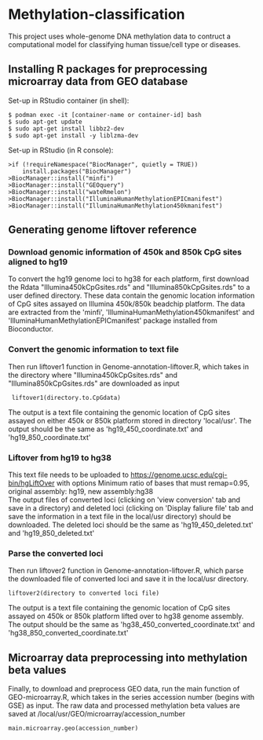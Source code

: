 # Methylation-classification
This project uses whole-genome DNA methylation data to contruct a computational model for classifying human tissue/cell type or diseases.

## Installing R packages for preprocessing microarray data from GEO database
Set-up in RStudio container (in shell): 
```
$ podman exec -it [container-name or container-id] bash 
$ sudo apt-get update 
$ sudo apt-get install libbz2-dev 
$ sudo apt-get install -y liblzma-dev 
```
Set-up in RStudio (in R console):
```
>if (!requireNamespace("BiocManager", quietly = TRUE))
    install.packages("BiocManager") 
>BiocManager::install("minfi") 
>BiocManager::install("GEOquery") 
>BiocManager::install("wateRmelon") 
>BiocManager::install("IlluminaHumanMethylationEPICmanifest") 
>BiocManager::install("IlluminaHumanMethylation450kmanifest") 
```
## Generating genome liftover reference
### Download genomic information of 450k and 850k CpG sites aligned to hg19
To convert the hg19 genome loci to hg38 for each platform, first download the Rdata "Illumina450kCpGsites.rds" and "Illumina850kCpGsites.rds" to a user defined directory. These data contain the genomic location information of CpG sites assayed on Illumina 450k/850k beadchip platform. The data are extracted from the 'minfi', 'IlluminaHumanMethylation450kmanifest' and 'IlluminaHumanMethylationEPICmanifest' package installed from Bioconductor. 
### Convert the genomic information to text file
Then run liftover1 function in Genome-annotation-liftover.R, which takes in the directory where "Illumina450kCpGsites.rds" and "Illumina850kCpGsites.rds" are downloaded as input 
``` 
 liftover1(directory.to.CpGdata) 
```
The output is a text file containing the genomic location of CpG sites assayed on either 450k or 850k platform stored in directory 'local/usr'. The output should be the same as 'hg19_450_coordinate.txt' and 'hg19_850_coordinate.txt' 
### Liftover from hg19 to hg38
This text file needs to be uploaded to https://genome.ucsc.edu/cgi-bin/hgLiftOver with options Minimum ratio of bases that must remap=0.95, original assembly: hg19, new assembly:hg38 \
The output files of converted loci (clicking on 'view conversion' tab and save in a directory) and deleted loci (clicking on 'Display faliure file' tab and save the information in a text file in the local/usr directory) should be downloaded. The deleted loci should be the same as 'hg19_450_deleted.txt' and 'hg19_850_deleted.txt' 
### Parse the converted loci
Then run liftover2 function in Genome-annotation-liftover.R, which parse the downloaded file of converted loci and save it in the local/usr directory. 
```
liftover2(directory to converted loci file) 
```
The output is a text file containing the genomic location of CpG sites assayed on 450k or 850k platform lifted over to hg38 genome assembly. The output should be the same as 'hg38_450_converted_coordinate.txt' and 'hg38_850_converted_coordinate.txt' 

## Microarray data preprocessing into methylation beta values
Finally, to download and preprocess GEO data, run the main function of GEO-microarray.R, which takes in the series accession number (begins with GSE) as input. The raw data and processed methylation beta values are saved at /local/usr/GEO/microarray/accession_number 

```
main.microarray.geo(accession_number)
```

